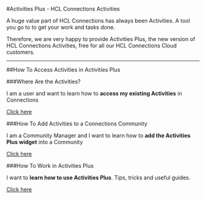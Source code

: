 #Activities Plus - HCL Connections Activities

A huge value part of HCL Connections has always been Activities. A tool you go to to get your work and tasks done.

Therefore, we are very happy to provide Activities Plus, the new version of HCL Connections Activities, free for all our HCL Connections Cloud customers.

___

##How To Access Activities in Activities Plus

###Where Are the Activities?

I am a user and want to learn how to **access my existing Activities** in Connections

[Click here](https://docs.collab.cloud/users/aplus-for-users)

###How To Add Activities to a Connections Community

I am a Community Manager and I want to learn how to **add the Activities Plus widget** into a Community

[Click here](https://docs.collab.cloud/users/aplus-for-comm-managers)

###How To Work in Activities Plus

I want to **learn how to use Activities Plus**. Tips, tricks and useful guides.

[Click here](https://docs.collab.cloud/users/aplus-tips-and-tricks/)
